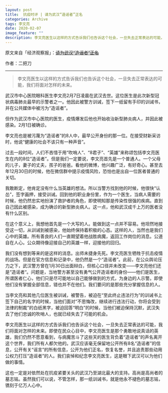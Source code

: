 ```yaml
---
layout: post
title:  抗疫时评 | 请为武汉“造谣者”正名
categories: Archive
tags: 李文亮
date: 2020-02-07
image_feature: ""
description: 李文亮医生以这样的方式告诉我们也告诉这个社会，一旦失去正常表达的可能，我们将面对怎样的未来。
---
```


原文来自「经济观察报」：~~[请为武汉“造谣者”正名](https://mp.weixin.qq.com/s/Vbrm8BmYWHitW1W4fXL6sQ)~~

作者：二把刀

---

> 李文亮医生以这样的方式告诉我们也告诉这个社会，一旦失去正常表达的可能，我们将面对怎样的未来。

武汉市中心医院眼科医生李文亮2月7日凌晨在武汉去世。这位医生是此次新型冠状病毒肺炎最早的示警者之一。他因此被警方训诫，签下一纸留有手印的训诫书，并在公共媒体中被污为“造谣者”。

但作为武汉市中心医院的医生，疫情爆发后他也开始收治新型肺炎病人，并因此被感染。2月1日被确诊。

李文亮也是被污蔑为“造谣者”的8人中，最早公开身份的那一位。在接受财新采访时，他说“健康的社会不该只有一种声音”。

过去一段时间，人们不吝惜于用“吹哨人”、“8君子”、“英雄”来称颂包括李文亮医生在内的8位“造谣者”。但是我们一定要说，李文亮首先是一个普通人。一个父母的儿子，妻子的丈夫，孩子的爸爸。看他的微博，他兴趣广泛，有好奇心。甚至去年12月30日的时候，他在微信群中提示疫情风险，恐怕也是出自一位医者普通的关切。

我敢断定，他肯定没有什么当英雄的想法。所以当警方找到他的时候，他很快“认怂”，签字画押，接受训诫。回到他的职业身份里，作为一个医生，当病人需要的时候，他仍然忠实地扮演了救护者的角色，即使明知那是传染性很强的疾病。直到自己因此被感染，成为确诊的新型肺炎病人。这一点，他和武汉成千上万的医者没有什么区别。

在这个意义上，我想他首先是一个大写的人。能做到这一点并不容易。他坦然地接受这一切，从训诫到被感染，他始终保持着积极的心态。这样的人，当然也是我们心中的英雄。所有善良的人们一直期望着他战胜病魔，返回工作岗位的消息。公道自在人心。公众期待像迎接自己的英雄一样，迎接他的回归。

我们没有想到等来的是这样的消息。出师未捷身先死。李文亮医生牺牲于抗击疫情的战场。但是在官方信息和记录中，他仍然是一个“造谣者”。此前，在公众舆论压力之下，武汉警方曾在1月30日出面辩白，但核心口径并未改变——李文亮他们还是“造谣者“。问题是，当地警方甚至没有勇气公开造谣者的身份——他们是医生，所谓医者仁心，他们只是尽可能地以自己能够做到的方式，为身边的人示警。即使他们没有掌握全部信息，错也并不在他们。我们要问的是那些充分掌握信息的人。

当李文亮和其他几位医生被训诫，被警告，被迫在“至此终止违法行为”的训诫书上签下自己的名字的时候，当他们面对“不思悔改，继续进行违法行动，你将会受到法律的制裁”的白纸黑字，被迫回答“明白”的时候，当他们被迫保持沉默，武汉失去了他们忠诚的吹哨人，也就已经失去了可能的机会。

李文亮医生以这样的方式告诉我们也告诉这个社会，一旦失去正常表达的可能，我们将面对怎样的未来。即使在民众心目中，李文亮医生是那个勇敢地说真话的英雄，我们仍然不愿意看到，与病魔苦斗了这些天的医生背负着“造谣者”的声名离开这个世界，我们所有人都欠他的。武汉应该毫无保留地公开所有8名“造谣者”的信息，公开有关“谣言”的所有信息，公开为他们正名，恢复名誉，并且追责那些动用公权力打压“造谣者”的人。我们哀悼和纪念李文亮医生，这是眼下武汉可以为他们做的事情。

这也一定是对依然处在抗疫紧要关头的武汉乃至湖北最大的支持。高尚是高尚者的墓志铭。虽然我们可以说，不管怎样，那一纸训诫书，就是他永不褪色的墓志铭，镌刻于亿万人心中。